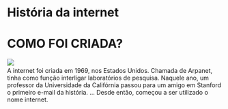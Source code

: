 # História da internet

<html>
  </head>
 <h1>COMO FOI CRIADA?</h1>
 <head
 <title UM POUCO SOBRE A INTERNET</title>
     <img src=´´download.JPEG´´img>
  <body>
   <font face=´´67Arial"></font2> <br 
   <p> A internet foi criada em 1969, nos Estados Unidos. Chamada de Arpanet, tinha como função interligar laboratórios de pesquisa.
Naquele ano, um professor da Universidade da Califórnia passou para um amigo em Stanford o primeiro e-mail da história. ...
Desde então, começou a ser utilizado o nome internet. </p>
    
